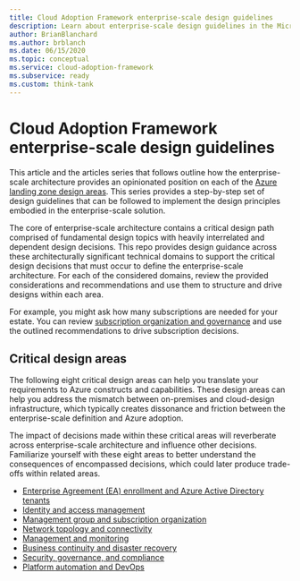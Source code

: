```yaml
---
title: Cloud Adoption Framework enterprise-scale design guidelines
description: Learn about enterprise-scale design guidelines in the Microsoft Cloud Adoption Framework for Azure.
author: BrianBlanchard
ms.author: brblanch
ms.date: 06/15/2020
ms.topic: conceptual
ms.service: cloud-adoption-framework
ms.subservice: ready
ms.custom: think-tank
---
```


# Cloud Adoption Framework enterprise-scale design guidelines

This article and the articles series that follows outline how the enterprise-scale architecture provides an opinionated position on each of the [Azure landing zone design areas](../landing-zone/design-areas.md). This series provides a step-by-step set of design guidelines that can be followed to implement the design principles embodied in the enterprise-scale solution.

The core of enterprise-scale architecture contains a critical design path comprised of fundamental design topics with heavily interrelated and dependent design decisions. This repo provides design guidance across these architecturally significant technical domains to support the critical design decisions that must occur to define the enterprise-scale architecture. For each of the considered domains, review the provided considerations and recommendations and use them to structure and drive designs within each area.

For example, you might ask how many subscriptions are needed for your estate. You can review [subscription organization and governance](./management-group-and-subscription-organization.md#subscription-organization-and-governance) and use the outlined recommendations to drive subscription decisions.

## Critical design areas

The following eight critical design areas can help you translate your requirements to Azure constructs and capabilities. These design areas can help you address the mismatch between on-premises and cloud-design infrastructure, which typically creates dissonance and friction between the enterprise-scale definition and Azure adoption.

The impact of decisions made within these critical areas will reverberate across enterprise-scale architecture and influence other decisions. Familiarize yourself with these eight areas to better understand the consequences of encompassed decisions, which could later produce trade-offs within related areas.

- [Enterprise Agreement (EA) enrollment and Azure Active Directory tenants](./enterprise-enrollment-and-azure-ad-tenants.md)
- [Identity and access management](./identity-and-access-management.md)
- [Management group and subscription organization](./management-group-and-subscription-organization.md)
- [Network topology and connectivity](./network-topology-and-connectivity.md)
- [Management and monitoring](./management-and-monitoring.md)
- [Business continuity and disaster recovery](./business-continuity-and-disaster-recovery.md)
- [Security, governance, and compliance](./security-governance-and-compliance.md)
- [Platform automation and DevOps](./platform-automation-and-devops.md)
